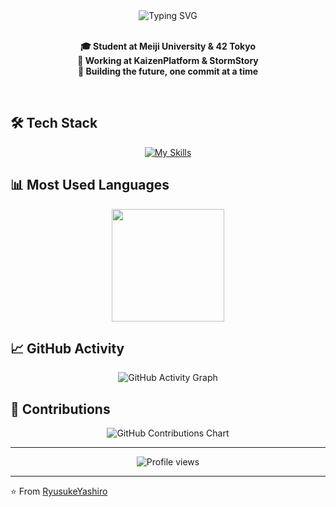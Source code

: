 <div align="center">
  <img src="https://readme-typing-svg.herokuapp.com?font=Fira+Code&weight=600&size=32&duration=2000&pause=1000&color=16A085&center=true&vCenter=true&width=600&lines=Hi+there!+%F0%9F%91%8B;I'm+RyusukeYashiro" alt="Typing SVG" />
</div>

<br/>

<div align="center">
  
**🎓 Student at Meiji University & 42 Tokyo**  
**💼 Working at KaizenPlatform & StormStory**  
**🚀 Building the future, one commit at a time**

</div>

<br/>

## 🛠️ Tech Stack

<div align="center">

[![My Skills](https://skillicons.dev/icons?i=js,ts,python,go,react,nextjs,nodejs,express,flutter,flask,postgresql,mysql,docker,aws,supabase,git&theme=dark)](https://skillicons.dev)

</div>

## 📊 Most Used Languages

<div align="center">
  <img height="180em" src="https://github-readme-stats.vercel.app/api/top-langs/?username=RyusukeYashiro&layout=compact&langs_count=8&theme=dark&hide_border=true&card_width=400&bg_color=0d1117&title_color=16A085&text_color=c9d1d9&icon_color=16A085"/>
</div>

## 📈 GitHub Activity

<div align="center">
  <img src="https://github-readme-activity-graph.vercel.app/graph?username=RyusukeYashiro&theme=github-compact&hide_border=true&area=true&color=16A085&point=16A085&line=16A085" alt="GitHub Activity Graph" />
</div>

## 💚 Contributions

<div align="center">
  <img src="https://ghchart.rshah.org/16A085/RyusukeYashiro" alt="GitHub Contributions Chart" />
</div>

---

<div align="center">
  <img src="https://komarev.com/ghpvc/?username=RyusukeYashiro&color=16A085&style=flat-square&label=Profile+Views" alt="Profile views" />
</div>

---

⭐️ From [RyusukeYashiro](https://github.com/RyusukeYashiro)
